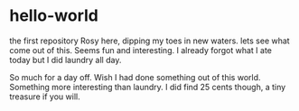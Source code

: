 # hello-world
the first repository
Rosy here, dipping my toes in new waters. 
lets see what come out of this. 
Seems fun and interesting.
I already forgot what I ate today but I did laundry all day.

So much for a day off.
Wish I had done something out of this world.
Something more interesting than laundry.
I did find 25 cents though, a tiny treasure if you will. 
